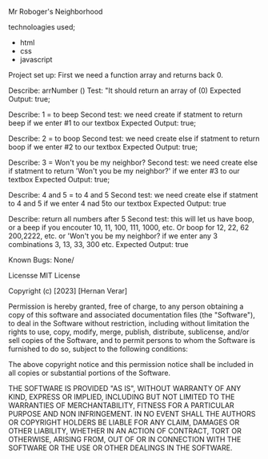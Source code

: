 Mr Roboger's Neighborhood

technoloagies used;
* html
* css
* javascript

Project set up: First we need a function array and returns back 0.

Describe: arrNumber ()
Test: "It should return an array of (0) 
Expected Output: true;

Describe: 1 = to beep
Second test: we need create if statment to return beep if we enter #1 to our textbox
Expected Output: true;

Describe:  2 = to boop
Second test: we need create else if statment to return boop if we enter #2 to our textbox
Expected Output: true;

Describe: 3 = Won't you be my neighbor?
Second test: we need create else if statment to return 'Won't you be my neighbor?' if we enter #3 to our textbox
Expected Output: true;

Describe: 4 and 5 = to 4 and 5
Second test: we need create else if statment to 4 and 5 if we enter 4 nad 5to our textbox
Expected Output: true

Describe: return all numbers after 5
Second test: this will let us have boop, or a beep if you encouter 10, 11, 100, 111, 1000, etc. Or boop for 12, 22, 62 200,2222, etc. or 'Won't you be my neighbor? if we enter any 3 combinations 3, 13, 33, 300 etc.
Expected Output: true

Known Bugs:
None/

Licensse
MIT License

Copyright (c) [2023] [Hernan Verar]

Permission is hereby granted, free of charge, to any person obtaining a copy of this software and associated documentation files (the "Software"), to deal in the Software without restriction, including without limitation the rights to use, copy, modify, merge, publish, distribute, sublicense, and/or sell copies of the Software, and to permit persons to whom the Software is furnished to do so, subject to the following conditions:

The above copyright notice and this permission notice shall be included in all copies or substantial portions of the Software.

THE SOFTWARE IS PROVIDED "AS IS", WITHOUT WARRANTY OF ANY KIND, EXPRESS OR IMPLIED, INCLUDING BUT NOT LIMITED TO THE WARRANTIES OF MERCHANTABILITY, FITNESS FOR A PARTICULAR PURPOSE AND NON INFRINGEMENT. IN NO EVENT SHALL THE AUTHORS OR COPYRIGHT HOLDERS BE LIABLE FOR ANY CLAIM, DAMAGES OR OTHER LIABILITY, WHETHER IN AN ACTION OF CONTRACT, TORT OR OTHERWISE, ARISING FROM, OUT OF OR IN CONNECTION WITH THE SOFTWARE OR THE USE OR OTHER DEALINGS IN THE SOFTWARE.